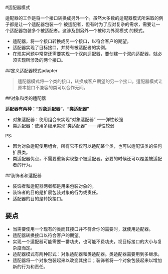 #适配器模式

适配器的工作是将一个接口转换成另外一个。虽然大多数的适配器模式所采取的例子都是让一个适配器包装一个
被适配者，但有时为了应对复杂的需求，需要让一个适配器包装多个被适配者。这涉及到另外一个被称为外观模式
的模式。

* 适配器，将一个接口转换成另一个接口，以符合客户的期望。
* 适配器实现了目标接口，并持有被适配者的实例。
* 在现实问题中常常还需要实现一个双向适配器，要创建一个双向适配器，就必须实现所涉及的两个接口。

##定义适配器模式adapter

> 适配器模式将一个类的接口，转换成客户期望的另一个接口。适配器模式让原本接口不兼容的类可以合作无间。

##对象和类的适配器

**适配器有两种：“对象适配器”，“类适配器”**

* 对象适配器：使用组合来实现“对象适配器”                  ——弹性较强
* 类适配器：使用多继承实现“类适配器”                      ——弹性较弱


PS:
* 因为对象适配使用组合，所有它不仅可以适配某个类，也可以适配该类的任何扩展类。
* 类适配器优点，不需要重新实现整个被适配者。必要的时候还可以覆盖被适配者的行为。

##装饰者和适配器

* 装饰者和适配器两者都是用来包装对象的。
* 装饰者的目的是扩展包装对象的行为或责任。
* 适配器的目的是转换接口。

## 要点

* 当需要使用一个现有的类而其接口并不符合你的需要时，就使用适配器。
* 适配器转换接口以符合客户的期望。
* 实现一个适配器可能需要一番功夫，也可能不费功夫，视目标接口的大小与复杂度而定。
* 适配器模式有两种形式：对象适配器和类适配器。类适配器需要用到多继承。
* 适配器将一个对象包装起来以改变其接口；装饰者将一个对象包装起来以增加新的行为和责任。
